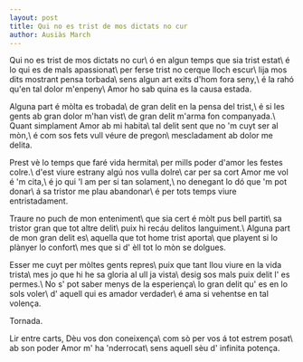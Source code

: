 ```yaml
---
layout: post
title: Qui no es trist de mos dictats no cur
author: Ausiàs March
---
```


Qui no es trist de mos dictats no cur\\
ó en algun temps que sia trist estat\\
é lo qui es de mals apassionat\\
per ferse trist no cerque lloch escur\\
lija mos dits mostrant pensa torbada\\
sens algun art exits d'hom fora seny,\\
é la rahó qu'en tal dolor m'enpeny\\
Amor ho sab quina es la causa estada.

Alguna part é mòlta es trobada\\
de gran delit en la pensa del trist,\\
é si les gents ab gran dolor m'han vist\\
de gran delit m'arma fon companyada.\\
Quant simplament Amor ab mi habita\\
tal delit sent que no 'm cuyt ser al mòn,\\
é com sos fets vull véure de pregon\\
mescladament ab dolor me delita.

Prest vè lo temps que faré vida hermita\\
per mills poder d'amor les festes colre.\\
d'est viure estrany algú nos vulla dolre\\
car per sa cort Amor me vol é 'm cita,\\
é jo qui 'l am per si tan solament,\\
no denegant lo dó que 'm pot donar\\
á sa tristor me plau abandonar\\
é per tots temps viure entristadament.

Traure no puch de mon enteniment\\
que sia cert é mòlt pus bell partit\\
sa tristor gran que tot altre delit\\
puix hi recáu delitos languiment.\\
Alguna part de mon gran delit es\\
aquella que tot home trist aporta\\
que playent si lo plànyer lo confort\\
mes que si d' èll tot lo mòn se dolgues.

Esser me cuyt per mòltes gents repres\\
puix que tant llou viure en la vida trista\\
mes jo que hi he sa gloria al ull ja vista\\
desig sos mals puix delit l' es permes.\\
No s' pot saber menys de la esperiença\\
lo gran delit qu' es en lo sols voler\\
d' aquell qui es amador verdader\\
é ama si vehentse en tal volença.

Tornada.

Lir entre carts, Dèu vos don coneixença\\
com sò per vos á tot estrem posat\\
ab son poder Amor m' ha 'nderrocat\\
sens aquell sèu d' infinita potença.
